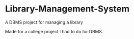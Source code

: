 # Library-Management-System
A DBMS project for managing a library

Made for a college project I had to do for DBMS.
